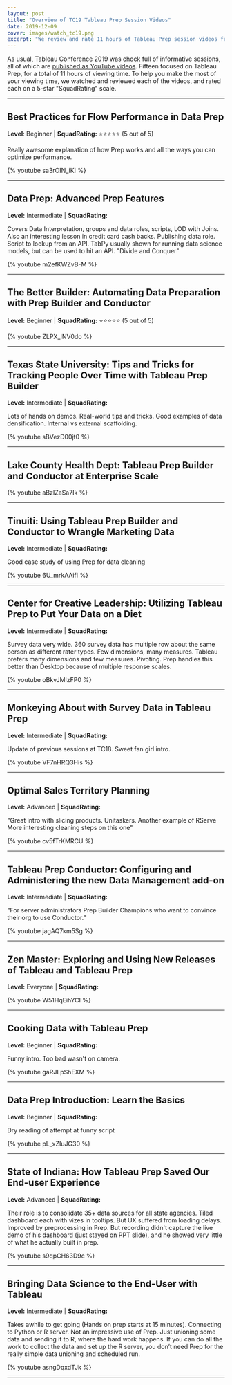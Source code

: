 ```yaml
---
layout: post
title: "Overview of TC19 Tableau Prep Session Videos"
date: 2019-12-09
cover: images/watch_tc19.png
excerpt: "We review and rate 11 hours of Tableau Prep session videos from TC19"
---
```


As usual, Tableau Conference 2019 was chock full of informative sessions, all of which are [published as YouTube videos](https://tc19.tableau.com/watch). Fifteen focused on Tableau Prep, for a total of 11 hours of viewing time. To help you make the most of your viewing time, we watched and reviewed each of the videos, and rated each on a 5-star "SquadRating" scale.

---
## Best Practices for Flow Performance in Data Prep

**Level**: Beginner | **SquadRating:** :star::star::star::star::star: (5 out of 5)

Really awesome explanation of how Prep works and all the ways you can optimize performance. 

{% youtube sa3rOIN_iKI %}

---
## Data Prep: Advanced Prep Features

**Level:** Intermediate | **SquadRating:** 

Covers Data Interpretation, groups and data roles, scripts, LOD with Joins. Also an interesting lesson in credit card cash backs. Publishing data role. Script to lookup from an API. TabPy usually shown for running data science models, but can be used to hit an API. "Divide and Conquer"

{% youtube m2efKWZvB-M %}

---
## The Better Builder: Automating Data Preparation with Prep Builder and Conductor

**Level:** Beginner | **SquadRating:** :star::star::star::star::star: (5 out of 5)

{% youtube ZLPX_lNV0do %}

---
## Texas State University: Tips and Tricks for Tracking People Over Time with Tableau Prep Builder

**Level:** Intermediate | **SquadRating:** 

Lots of hands on demos. Real-world tips and tricks. Good examples of data densification. Internal vs external scaffolding.

{% youtube sBVezD00jt0 %}

---
## Lake County Health Dept: Tableau Prep Builder and Conductor at Enterprise Scale

{% youtube aBzIZaSa7Ik %}

---
## Tinuiti: Using Tableau Prep Builder and Conductor to Wrangle Marketing Data

**Level:** Intermediate | **SquadRating:** 

Good case study of using Prep for data cleaning

{% youtube 6U_mrkAAifI %}

---
## Center for Creative Leadership: Utilizing Tableau Prep to Put Your Data on a Diet

**Level:** Intermediate | **SquadRating:** 

Survey data very wide. 360 survey data has multiple row about the same person as different rater types. Few dimensions, many measures. Tableau prefers many dimensions and few measures. Pivoting. Prep handles this better than Desktop because of multiple response scales.

{% youtube oBkvJMIzFP0 %}

---
## Monkeying About with Survey Data in Tableau Prep

**Level:** Intermediate | **SquadRating:** 

Update of previous sessions at TC18. Sweet fan girl intro.

{% youtube VF7nHRQ3His %}

---
## Optimal Sales Territory Planning

**Level:** Advanced | **SquadRating:** 

"Great intro with slicing products. Unitaskers.
Another example of RServe
More interesting cleaning steps on this one"

{% youtube cv5fTrKMRCU %}

---
## Tableau Prep Conductor: Configuring and Administering the new Data Management add-on

**Level:** Intermediate | **SquadRating:** 

"For server administrators
Prep Builder Champions who want to convince their org to use Conductor."

{% youtube jagAQ7km5Sg %}

---
## Zen Master: Exploring and Using New Releases of Tableau and Tableau Prep

**Level:** Everyone | **SquadRating:** 

{% youtube W51HqEihYCI %}

---
## Cooking Data with Tableau Prep

**Level:** Beginner | **SquadRating:** 

Funny intro. Too bad wasn't on camera.

{% youtube gaRJLpShEXM %}

---
## Data Prep Introduction: Learn the Basics

**Level:** Beginner | **SquadRating:** 

Dry reading of attempt at funny script

{% youtube pL_xZIuJG30 %}

---
## State of Indiana: How Tableau Prep Saved Our End-user Experience

**Level:** Advanced | **SquadRating:** 

Their role is to consolidate 35+ data sources for all state agencies. Tiled dashboard each with vizes in tooltips. But UX suffered from loading delays. Improved by preprocessing in Prep. But recording didn't capture the live demo of his dashboard (just stayed on PPT slide), and he showed very little of what he actually built in prep.

{% youtube s9qpCH63D9c %}

---
## Bringing Data Science to the End-User with Tableau

**Level:** Intermediate | **SquadRating:** 

Takes awhile to get going (Hands on prep starts at 15 minutes). Connecting to Python or R server. Not an impressive use of Prep. Just unioning some data and sending it to R, where the hard work happens. If you can do all the work to collect the data and set up the R server, you don’t need Prep for the really simple data unioning and scheduled run.

{% youtube asngDqxdTJk %}

---